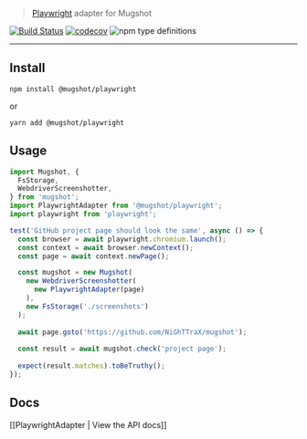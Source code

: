 > [Playwright](https://www.npmjs.com/package/playwright) adapter for Mugshot

[![Build Status](https://travis-ci.com/NiGhTTraX/mugshot.svg?branch=master)](https://travis-ci.com/NiGhTTraX/mugshot) [![codecov](https://codecov.io/gh/NiGhTTraX/mugshot/branch/master/graph/badge.svg)](https://codecov.io/gh/NiGhTTraX/mugshot) ![npm type definitions](https://img.shields.io/npm/types/@mugshot/playwright.svg)

----

## Install

```
npm install @mugshot/playwright
```
or
```
yarn add @mugshot/playwright
```

## Usage

```typescript
import Mugshot, {
  FsStorage,
  WebdriverScreenshotter,
} from 'mugshot';
import PlaywrightAdapter from '@mugshot/playwright';
import playwright from 'playwright';

test('GitHub project page should look the same', async () => {
  const browser = await playwright.chromium.launch();
  const context = await browser.newContext();
  const page = await context.newPage();

  const mugshot = new Mugshot(
    new WebdriverScreenshotter(
      new PlaywrightAdapter(page)
    ),
    new FsStorage('./screenshots')
  );
  
  await page.goto('https://github.com/NiGhTTraX/mugshot');
  
  const result = await mugshot.check('project page');
  
  expect(result.matches).toBeTruthy();
});
```


## Docs

[[PlaywrightAdapter | View the API docs]]
